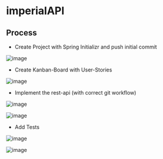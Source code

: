 # imperialAPI

## Process

* Create Project with Spring Initializr and push initial commit

![image](https://user-images.githubusercontent.com/104840227/175025051-77d9d0bb-8b7f-4408-acc2-572933474cc0.png)

* Create Kanban-Board with User-Stories

![image](https://user-images.githubusercontent.com/104840227/175024845-8becf1b5-4e5f-49bc-89c0-8dcd9d5bf09a.png)

* Implement the rest-api (with correct git workflow)

![image](https://user-images.githubusercontent.com/104840227/175028079-df60c39d-94e6-4606-b7d4-75f5fb2beb0e.png)

![image](https://user-images.githubusercontent.com/104840227/175028523-4542b675-741b-407d-a0c8-a41790c1b269.png)

* Add Tests

![image](https://user-images.githubusercontent.com/104840227/175031268-2d3eb77d-a3fc-430c-8b82-09e7ec1a494a.png)

![image](https://user-images.githubusercontent.com/104840227/175031410-9b30b031-d472-4411-a426-46d718c3600a.png)

